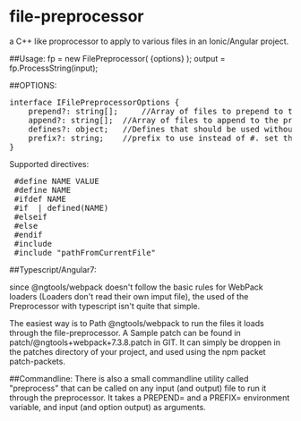 # file-preprocessor
a C++ like proprocessor to apply to various files in an Ionic/Angular project.

##Usage:
 fp = new FilePreprocessor( {options} );
 output = fp.ProcessString(input);

##OPTIONS:
<pre>
interface IFilePreprocessorOptions {
	prepend?: string[]; 	//Array of files to prepend to the processed string
	append?: string[];	//Array of files to append to the processed string
	defines?: object;	//Defines that should be used without being explicitly defined
	prefix?: string;	//prefix to use instead of #. set this to "//'" to use //#if or similar.
}	
</pre>


Supported directives:
<pre>
 #define NAME VALUE
 #define NAME
 #ifdef NAME
 #if <condition> | defined(NAME)
 #elseif <condition>
 #else 
 #endif
 #include <pathFromCWD>
 #include "pathFromCurrentFile"
</pre>

##Typescript/Angular7:

since @ngtools/webpack doesn't follow the basic rules for WebPack loaders (Loaders don't read their own imput file), the used of the Preprocessor with typescript isn't quite that simple.

The easiest way is to Path @ngtools/webpack to run the files it loads through the file-preprocessor.
A Sample patch can be found in patch/@ngtools+webpack+7.3.8.patch in GIT. It can simply be droppen in the patches directory of your project, and used using the npm packet patch-packets.

##Commandline:
There is also a small commandline utility called "preprocess" that can be called on any input (and output) file to run it through the preprocessor. 
It takes a PREPEND= and a PREFIX= environment variable, and input (and option output) as arguments.
